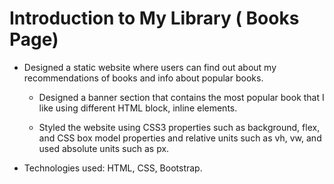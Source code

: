 # Introduction to My Library ( Books Page)

- Designed a static website where users can find out about my recommendations of books and info about popular books.

    - Designed a banner section that contains the most popular book that I like using different HTML block, inline elements.

    - Styled the website using CSS3 properties such as background, flex, and CSS box model properties and relative units such as vh, vw, and used absolute units such as px.

- Technologies used: HTML, CSS, Bootstrap.